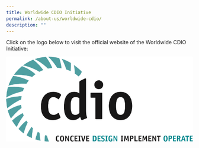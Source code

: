 ```yaml
---
title: Worldwide CDIO Initiative
permalink: /about-us/worldwide-cdio/
description: ""
---
```

Click on the logo below to visit the official website of the Worldwide CDIO Initiative:

[![Worldwide CDIO Initiative website](/images/CDIO_logo.png)](http://www.cdio.org/)